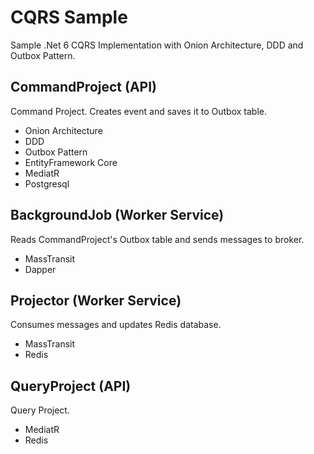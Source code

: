 
# CQRS Sample

Sample .Net 6 CQRS Implementation with Onion Architecture, DDD and Outbox Pattern.

## CommandProject (API)

Command Project. Creates event and saves it to Outbox table.

 - Onion Architecture
 - DDD
 - Outbox Pattern
 - EntityFramework Core
 - MediatR
 - Postgresql

## BackgroundJob (Worker Service)

Reads CommandProject's Outbox table and sends messages to broker.

- MassTransit
- Dapper

## Projector (Worker Service)

Consumes messages and updates Redis database.

- MassTransit
- Redis

## QueryProject (API)

Query Project.

- MediatR
- Redis


